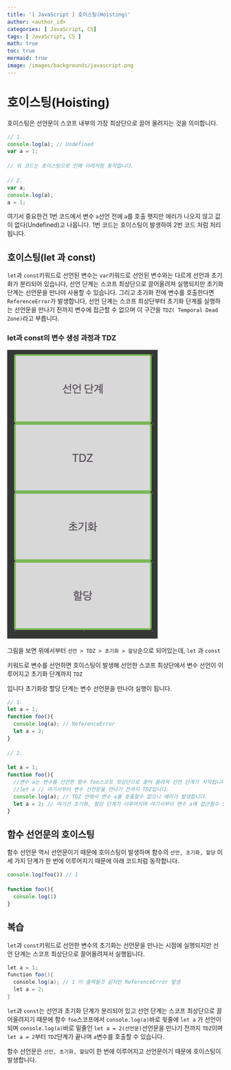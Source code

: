 ```yaml
---
title: '[ JavaScript ] 호이스팅(Hoisting)'
author: <author_id>
categories: [ JavaScript, CS]
tags: [ JavaScript, CS ]
math: true
toc: true
mermaid: true
image: /images/backgrounds/javascript.png
---
```


# 호이스팅(Hoisting)

호이스팅은 선언문이 스코프 내부의 가장 최상단으로 끌어 올려지는 것을 의미합니다.

```jsx
// 1.
console.log(a); // Undefined
var a = 1;

// 위 코드는 호이스팅으로 인해 아래처럼 동작합니다.

// 2.
var a;
console.log(a);
a = 1;

```

여기서 중요한건 1번 코드에서 변수 `a`선언 전에 `a`를 호출 햇지만 에러가 나오지 않고
값이 없다(Undefined)고 나옵니다. 1번 코드는 호이스팅이 발생하여 2번 코드 처럼
처리됩니다.

## 호이스팅(let 과 const)

`let`과 `const`키워드로 선언된 변수는 `var`키워드로 선언된 변수와는 다르게
선언과 초기화가 분리되어 있습니다, 선언 단계는 스코프 최상단으로 끌어올려져 실행되지만
초기화 단계는 선언문을 만나야 사용할 수 있습니다. 그리고 초기화 전에 변수를 호출한다면
`ReferenceError`가 발생합니다, 선언 단계는 스코프 최상단부터 초기화 단계를 실행하는
선언문을 만나기 전까지 변수에 접근할 수 없으며 이 구간을
`TDZ( Temporal Dead Zone)`라고 부릅니다.

### let과 const의 변수 생성 과정과 TDZ

![hoist](/images/postImages/javascript/cs/hoisting.png)

그림을 보면 위에서부터 `선언 > TDZ > 초기화 > 할당`순으로 되어있는데, `let` 과 `const`

키워드로 변수를 선언하면 호이스팅이 발생해 선언한 스코프 최상단에서 변수 선언이 이루어지고 초기화 단계까지 `TDZ`

입니다 초기화랑 할당 단계는 변수 선언문을 만나야 실행이 됩니다.

```jsx
// 1.
let a = 1;
function foo(){
  console.log(a); // ReferenceError
  let a = 2;
}

// 2.

let a = 1;
function foo(){
  //변수 a는 변수를 선언한 함수 foo스코프 최상단으로 끌어 올려져 선언 단계가 시작됩니다.
  //let a // 여기서부터 변수 선언문을 만나기 전까지 TDZ입니다.
  console.log(a); // TDZ 안에서 변수 a를 호출할수 없으니 에러가 발생합니다.
  let a = 2; // 여기선 초기화, 할당 단계가 이루어지며 여기서부터 변수 a에 접근할수 있습니다.
}

```

## 함수 선언문의 호이스팅

함수 선언문 역시 선언문이기 때문에 호이스팅이 발생하며 함수의 `선언, 초기화, 할당` 이 세 가지
단계가 한 번에 이루어지기 때문에 아래 코드처럼 동작합니다.

```jsx
console.log(foo()) // 1

function foo(){
  console.log(1)
}

```

## 복습

`let`과 `const`키워드로 선언한 변수의 초기화는 선언문을 만나는 시점에 실행되지만
선언 단계는 스코프 최상단으로 끌어올려져서 실행됩니다.

```java
let a = 1;
function foo(){
  console.log(a); // 1 이 출력될것 같지만 ReferenceError 발생
  let a = 2;
}

```

`let`과 `const`는 선언과 초기화 단계가 분리되어 있고 선언 단계는 스코프 최상단으로
끌어올려지기 때문에 함수 `foo`스코프에서 `console.log(a)`바로 윗줄에 `let a`
가 선언이 되며 `console.log(a)`바로 밑줄인 `let a = 2(선언문)`선언문을 만나기
전까지 `TDZ`이며 `let a = 2`부터 `TDZ`단계가 끝나며 `a`변수를 호출할 수 있습니다.

함수 선언문은 `선언, 초기화, 할당`이 한 번에 이루어지고 선언문이기 때문에 호이스팅이 발생합니다.

